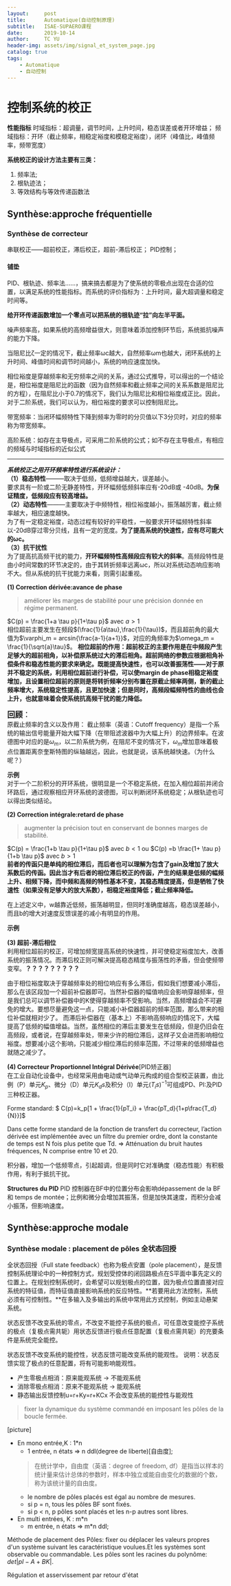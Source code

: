 ```yaml
---
layout:     post
title:      Automatique(自动控制原理)
subtitle:   ISAE-SUPAERO课程
date:       2019-10-14
author:     TC YU
header-img: assets/img/signal_et_system_page.jpg
catalog: true
tags:
    - Automatique
    - 自动控制
---
```

<head>
    <script src="https://cdn.mathjax.org/mathjax/latest/MathJax.js?config=TeX-AMS-MML_HTMLorMML" type="text/javascript"></script>
    <script type="text/x-mathjax-config">
        MathJax.Hub.Config({
            tex2jax: {
            skipTags: ['script', 'noscript', 'style', 'textarea', 'pre'],
            inlineMath: [['$','$']]
            }
        });
    </script>
</head>


# 控制系统的校正
**性能指标**
时域指标：超调量，调节时间，上升时间，稳态误差或者开环增益；
频域指标：开环（截止频率，相稳定裕度和模稳定裕度），闭环（峰值比，峰值频率，频带宽度）

**系统校正的设计方法主要有三类：**
1. 频率法;
2. 根轨迹法；
3. 等效结构与等效传递函数法

## Synthèse:approche fréquentielle

### Synthèse de correcteur

串联校正——超前校正，滞后校正，超前-滞后校正；
PID控制；
#### 铺垫
PID、根轨迹、频率法……，搞来搞去都是为了使系统的零极点出现在合适的位置，以满足系统的性能指标。而系统的评价指标为：上升时间，最大超调量和稳定时间等。

**给开环传递函数增加一个零点可以把系统的根轨迹“拉”向左半平面。**

噪声频率高，如果系统的高频增益很大，则意味着添加控制环节后，系统抵抗噪声的能力下降。

当阻尼比ζ一定的情况下，截止频率ωc越大，自然频率ωm也越大，闭环系统的上升时间、峰值时间和调节时间越小，系统的响应速度加快。

相位裕度是穿越频率和无穷频率之间的关系，通过公式推导，可以得出的一个结论是，相位裕度是阻尼比的函数（因为自然频率和截止频率之间的关系系数是阻尼比的方程），在阻尼比小于0.7的情况下，我们认为阻尼比和相位裕度成正比。因此，对于二阶系统，我们可以认为，相位裕度的要求可以控制阻尼比。

带宽频率：当闭环幅频特性下降到频率为零时的分贝值以下3分贝时，对应的频率称为带宽频率。

高阶系统：如存在主导极点，可采用二阶系统的公式；如不存在主导极点，有相应的频域与时域指标的近似公式


_____

***系统校正之用开环频率特性进行系统设计：***  
**（1）稳态特性**———取决于低频，低频增益越大，误差越小。  
要求具有一阶或二阶无静差特性，开环幅频低频斜率应有-20dB或 -40dB。**为保证精度，低频段应有较高增益。**  
**（2）动态特性**———主要取决于中频特性，相位裕度越小，振荡越厉害，截止频率越大，相应速度越快。  
为了有一定稳定裕度，动态过程有较好的平稳性，一般要求开环幅频特性斜率以-20dB穿过零分贝线，且有一定的宽度。**为了提高系统的快速性，应有尽可能大的ωc。**  
**（3）抗干扰性**  
为了提高抗高频干扰的能力，**开环幅频特性高频段应有较大的斜率**。高频段特性是由小时间常数的环节决定的，由于其转折频率远离ωc，所以对系统动态响应影响不大。但从系统的抗干扰能力来看，则需引起重视。


**(1) Correction dérivée:avance de phase**
> améliorer lès marges de stabilité pour une précision donnée en régime permanent.

$C(p) = \frac{1+a \tau p}{1+\tau p}$ avec $a > 1$  
相位超前主要发生在频段$(\frac{1}{a\tau},\frac{1}{\tau})$，而且超前角的最大值为$\varphi_m = arcsin{\frac{a-1}{a+1}}$，对应的角频率为$\omega_m = \frac{1}{\sqrt{a}\tau}$。
**相位超前的作用：超前校正的主要作用是在中频段产生足够大的超前相角，以补偿原系统过大的滞后相角。超前网络的参数应根据相角补偿条件和稳态性能的要求来确定。既能提高快速性，也可以改善振荡性——对于原并不稳定的系统，利用相位超前进行补偿，可以使margin de phase相稳定裕度增加，且设置相位超前的原则是将转折频率分别布置在原截止频率两侧，新的截止频率增大，系统稳定性提高，且更加快速；但是同时，高频段幅频特性的曲线也会上升，也就意味着会使系统抗高频干扰的能力降低。**

<font size = 4>**回顾**：</font>  
原截止频率的含义以及作用：
截止频率（英语：Cutoff frequency）是指一个系统的输出信号能量开始大幅下降（在带阻滤波器中为大幅上升）的边界频率。在波德图中对应的是$\omega_m$，以二阶系统为例，在阻尼不变的情况下，$\omega_m$增加意味着极点位置距离奈奎斯特图的纵轴越远，因此，也就是说，该系统越快速。（为什么呢？）

**示例**  
对于一个二阶积分的开环系统，很明显是一个不稳定系统，在加入相位超前并闭合环路后，通过观察相应开环系统的波德图，可以判断闭环系统稳定；从根轨迹也可以得出类似结论。


**(2) Correction intégrale:retard de phase**
> augmenter la précision tout en conservant de bonnes marges de stabilité.

$C(p) = \frac{1+b \tau p}{1+\tau p}$ avec $b < 1$ ou $C(p) =b \frac{1+ \tau p}{1+b \tau p}$ avec $b > 1$  
**前者的传函只是单纯的相位滞后，而后者也可以理解为包含了gain及增加了放大系数后的传函。因此当才有后者的相位滞后校正的传函，产生的结果是低频的幅频上升、相频下降，而中频和高频的特性基本不变，其稳态精度提高，但是牺牲了快速性（如果没有足够大的放大系数），相稳定裕度降低；截止频率降低。**

在上述定义中，w越靠近低频，振荡越明显，但同时准确度越高，稳态误差越小，而且b的增大对速度反馈误差的减小有明显的作用。

**示例**  


**(3) 超前-滞后相位**  
利用相位超前的校正，可增加频宽提高系统的快速性，并可使稳定裕度加大，改善系统的振荡情况。而滞后校正则可解决提高稳态精度与振荡性的矛盾，但会使频带变窄。**？？？？？？？？？**  

由于相位裕度取决于穿越频率处的相位响应有多么滞后，假如我们想要减小滞后，那么在该区段加一个超前补偿器即可。当然补偿器的幅值响应会影响穿越频率，但是我们总可以调节补偿器中的K使得穿越频率不受影响。当然，高频增益会不可避免的增大。要想尽量避免这一点，只能减小补偿器超前的频率范围，那么带来的相位补偿就相对少了。
而滞后补偿器在（基本上）不影响高频响应的情况下，大幅提高了低频的幅值增益。当然，虽然相位的滞后主要发生在低频段，但是仍旧会在高频段，或者说，在穿越频率处，带来少许的相位滞后，这样子又会进而影响相位裕度。想要减小这个影响，只能减少相位滞后的频率范围，不过带来的低频增益也就随之减少了。


**(4) Correcteur Proportionnel Intégral Dérivée**[PID矫正器]  
在工业自动化设备中，也经常采用由电动或气动单元构成的组合型校正装置，由比例（P）单元$K_p$、微分（D）单元$K_ds$及积分（I）单元$(T_is)^{-1}$可组成PD、PI:及PID三种校正器。

Forme standard: $ C(p)=k_p[1 + \frac{1}{pT_i} + \frac{pT_d}{1+p\frac{T_d}{N}}]$

Dans cette forme standard de la fonction de transfert du correcteur, l’action dérivée est implémentée avec un filtre du premier ordre, dont la constante de temps est N fois plus petite que Td.
=> Atténuation du bruit hautes fréquences, N comprise entre 10 et 20.


积分器，增加一个低频零点，引起超调，但是同时它对准确度（稳态性能）有积极作用，有利于抵抗干扰。

**Structures du PID** 
PID 控制器在BF中的位置分布会影响dépassement de la BF 和 temps de montée；比例和微分会增加其振荡，但是加快其速度，而积分会减小振荡，但影响速度。



## Synthèse:approche modale

### Synthèse modale : placement de pôles 全状态回授
全状态回授（Full state feedback）也称为极点安置（pole placement），是反馈控制系统理论中的一种控制方式，规划受控体的闭回路极点在S平面中事先定义的位置上。在规划控制系统时，会希望可以规划极点的位置，因为极点位置直接对应系统的特征值，而特征值直接影响系统的反应特性。**若要用此方法控制，系统必须有可控制性。**在多输入及多输出的系统中常用此方式控制，例如主动悬架系统。

状态反馈不改变系统的零点，不改变不能控子系统的极点，可任意改变能控子系统的极点（复极点需共轭）用状态反馈进行极点任意配置（复极点需共轭）的充要条件是系统完全能控。

状态反馈不改变系统的能控性，状态反馈可能改变系统的能观性。
说明：状态反馈实现了极点的任意配置，将有可能影响能观性。  
* 产生零极点相消：原来能观系统 -> 不能观系统  
* 消除零极点相消：原来不能观系统 -> 能观系统  
* 静态输出反馈控制u=r+Ky=r+KCx 不会改变系统的能控性与能观性  

> fixer la dynamique du système commandé en imposant les pôles de la boucle fermée.

[picture]

* En mono entrée,K : 1\*n
	* 1 entrée, n états => n ddl(degree de liberte)[自由度];
	> 在统计学中，自由度（英语：degree of freedom, df）是指当以样本的统计量来估计总体的参数时，样本中独立或能自由变化的数据的个数，称为该统计量的自由度。
	* le nombre de pôles placés est égal au nombre de mesures.
	* si p = n, tous les pôles BF sont fixés.
	* si p < n, p pôles sont placés et les n-p autres sont libres.
* En multi entrées, K : m\*n
	* m entrée, n états => m\*n ddl;


Méthode de placement des Pôles:
fixer ou déplacer les valeurs propres d'un système suivant les caractéristique voulues.Et les systèmes sont observable ou commandable.
Les pôles sont les racines du polynôme: $det|pI - A + BK|$.


Régulation et asservissement par retour d'état



























